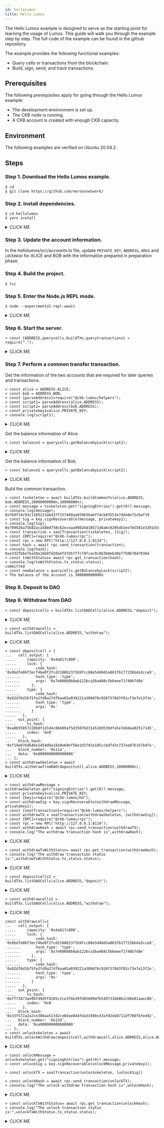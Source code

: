 ```yaml
---
id: hellolumos
title: Hello Lumos
---
```

The Hello Lumos example is designed to serve as the starting point for learning the usage of Lumos. This guide will walk you through the example step by step. The full code of the example can be found in the github repository.

The example provides the following functional examples:

- Query cells or transactions from the blockchain.
- Build, sign, send, and track transactions.

## Prerequisites

The following prerequisites apply for going through the Hello Lumos example:

- The development environment is set up.
- The CKB node is running.
- A CKB account is created with enough CKB capacity.

## Environment

The following examples are verified on Ubuntu 20.04.2.

## Steps

### **Step 1. Download the Hello Lumos example.**

```
$ cd
$ git clone https://github.com/nervosnetwork/
```

### **Step 2. Install dependencies.**

```shell
$ cd hellolumos
$ yarn install
```

<details><summary>CLICK ME</summary>
<p>

```shell
yarn install v1.22.10
[1/4] Resolving packages...
[2/4] Fetching packages...
info fsevents@2.3.2: The platform "win32" is incompatible with this module.
info "fsevents@2.3.2" is an optional dependency and failed compatibility check. Excluding it from installation.
[3/4] Linking dependencies...
[4/4] Building fresh packages...
Done in 52.70s.
```
</p>
</details>

### Step 3. Update the account information.

In the hellolumos/src/accounts.ts file, update `PRIVATE_KEY`, `ADDRESS`, `ARGS` and `LOCKHASH` for ALICE and BOB with the information prepared in preparation phase.

### Step 4. Build the project.

```
$ tsc
```

### Step 5. Enter the Node.js REPL mode.

```shell
$ node --experimental-repl-await
```
<details><summary>CLICK ME</summary>
<p>

```shell
Welcome to Node.js v14.0.0.
Type ".help" for more information.
```
</p>
</details>

### Step 6. Start the server.

```shell
> const {ADDRESS,querycells,buildTXs,querytransactions} = require(".");
```

<details><summary>CLICK ME</summary>
<p>


```shell
The server is started.
```

</p>
</details>

### Step 7. Perform a common transfer transaction.

Get the information of the two accounts that are required for later queries and transactions.

```shell
> const alice = ADDRESS.ALICE;
> const bob = ADDRESS.BOB;
> const {parseAddress}=require("@ckb-lumos/helpers");
> const script1= parseAddress(alice.ADDRESS);
> const script2= parseAddress(bob.ADDRESS);
> const privatekey1=alice.PRIVATE_KEY;
> console.log(script1);
```

<details><summary>CLICK ME</summary>
<p>


```shell
{
  code_hash: '0x9bd7e06f3ecf4be0f2fcd2188b23f1b9fcc88e5d4b65a8637b17723bbda3cce8',
  hash_type: 'type',
  args: '0x7e00660b8ab122bca3ba468c5b6eee71f40b7d8e'
}
```

</p>
</details>

Get the balance information of Alice.

```shell
> const balance1 = querycells.getBalancebyLock(script1);
```

<details><summary>CLICK ME</summary>
<p>


```shell
> The balance of the account is 5908399726984497n
```

</p>
</details>

Get the balance information of Bob.

```shell
> const balance1 = querycells.getBalancebyLock(script2);
```

<details><summary>CLICK ME</summary>
<p>


```shell
> The balance of the account is 360000000000n
```

</p>
</details>

Build the common transaction.

```shell
> const txskeleton = await buildTXs.buildCommonTx(alice.ADDRESS, bob.ADDRESS,20000000000n,10000000n);
> const message = txskeleton.get("signingEntries").get(0)?.message;
> console.log(message);
0x7b9f14c93c1105213ab437f157460aa93963babff4cb03553e7dde6e72cbaf19
> const Sig = key.signRecoverable(message, privatekey1);
> console.log(Sig);
0x709026a75b82aca580d758c62eceaa9982b81057146a6c0205db3ee7b5581e3201d3ccd5845ea6d25b9b977f98f7c1c74efe4c38292b654d03fa2d037fa0777b01
> const transaction = sealTransaction(txskeleton, [Sig]);
> const {RPC}=require("@ckb-lumos/rpc");
> const rpc = new RPC("http://127.0.0.1:8114");
> const hash = await rpc.send_transaction(transaction);
> console.log(hash);
0xe332fb6efba38e16b8fd20a4f47d5fffcf8fcac0c863b0eb30ef75067847936d
> const txWithStatus= await rpc.get_transaction(hash);
> console.log(txWithStatus.tx_status.status);
committed
> const newbalance = querycells.getBalancebyLock(script2);
> The balance of the account is 380000000000n
```

### Step 8. Deposit to DAO

### Step 9. Withdraw from DAO

```shell
> const depositcells = buildTXs.listDAOCells(alice.ADDRESS,"deposit");
```

<details><summary>CLICK ME</summary>
<p>


```shell
List the DAO cells of the celltype deposit for the address ckt1qyq8uqrxpw9tzg4u5waydrzmdmh8raqt0k8qmuetsf
> {
  cell_output: {
    capacity: '0x4a817c800',
    lock: {
      code_hash: '0x9bd7e06f3ecf4be0f2fcd2188b23f1b9fcc88e5d4b65a8637b17723bbda3cce8',
      hash_type: 'type',
      args: '0x7e00660b8ab122bca3ba468c5b6eee71f40b7d8e'
    },
    type: {
      code_hash: '0x82d76d1b75fe2fd9a27dfbaa65a039221a380d76c926f378d3f81cf3e7e13f2e',
      hash_type: 'type',
      args: '0x'
    }
  },
  out_point: {
    tx_hash: '0x953a32bc8cad5023d59f9467789ca0826fc7e17248ed6d09cfa9ea4d03f15eec',
    index: '0x0'
  },
  block_hash: '0x28cb80a7eeb12db569e50c7058c33e6f77026d47591a335cb58e08105754932c',
  block_number: '0xa9',
  data: '0x0000000000000000'
}
```

</p>
</details>

```shell
> const withdrawcells = buildTXs.listDAOCells(alice.ADDRESS,"withdraw");
```

<details><summary>CLICK ME</summary>
<p>


```shell
List the DAO cells of the celltype withdraw for the address ckt1qyq8uqrxpw9tzg4u5waydrzmdmh8raqt0k8qmuetsf
undefined
> {
  cell_output: {
    capacity: '0x4a817c800',
    lock: {
      code_hash: '0x9bd7e06f3ecf4be0f2fcd2188b23f1b9fcc88e5d4b65a8637b17723bbda3cce8',
      hash_type: 'type',
      args: '0x7e00660b8ab122bca3ba468c5b6eee71f40b7d8e'
    },
    type: {
      code_hash: '0x82d76d1b75fe2fd9a27dfbaa65a039221a380d76c926f378d3f81cf3e7e13f2e',
      hash_type: 'type',
      args: '0x'
    }
  },
  out_point: {
    tx_hash: '0x313378dc3ce2d5c3f3efd546bc9595b54907844c20a72adae15cb9e970ce90df',
    index: '0x0'
  },
  block_hash: '0x657bef9f9d300bfd884065992f243770b9fa7dc8aafa304c98e210d2e02d1248',
  block_number: '0x12c',
  data: '0x6a00000000000000'
}
{
  cell_output: {
    capacity: '0x4a817c800',
    lock: {
      code_hash: '0x9bd7e06f3ecf4be0f2fcd2188b23f1b9fcc88e5d4b65a8637b17723bbda3cce8',
      hash_type: 'type',
      args: '0x7e00660b8ab122bca3ba468c5b6eee71f40b7d8e'
    },
    type: {
      code_hash: '0x82d76d1b75fe2fd9a27dfbaa65a039221a380d76c926f378d3f81cf3e7e13f2e',
      hash_type: 'type',
      args: '0x'
    }
  },
  out_point: {
    tx_hash: '0xbc708146e8fea53a4629d37fbd345f7e9dca79225d90bb1f73e7077ade93da19',
    index: '0x0'
  },
  block_hash: '0xfc4a10116dbfb591796dcbf19e95c26ac647e7c2e41fc1b327a19c7ddd1eb938',
  block_number: '0x135',
  data: '0x1a01000000000000'
}
```

</p>
</details>



```shell
> const depositcell = {
...   cell_output: {
.....     capacity: '0x4a817c800',
.....     lock: {
.......       code_hash: '0x9bd7e06f3ecf4be0f2fcd2188b23f1b9fcc88e5d4b65a8637b17723bbda3cce8',
.......       hash_type: 'type',
.......       args: '0x7e00660b8ab122bca3ba468c5b6eee71f40b7d8e'
.......     },
.....     type: {
.......       code_hash: '0x82d76d1b75fe2fd9a27dfbaa65a039221a380d76c926f378d3f81cf3e7e13f2e',
.......       hash_type: 'type',
.......       args: '0x'
.......     }
.....   },
...   out_point: {
.....     tx_hash: '0xa0b55857228b8f1d1d4c8bb09af5d35076d314510d539dfa5e7ebdaa02517145',
.....     index: '0x0'
.....   },
...   block_hash: '0xf19e0764b46e1454d9a18a9e69ef56e1d1f91e185ccbdf43c737ee8761b7bdfe',
...   block_number: '0x11a',
...   data: '0x0000000000000000'
... };
> const withdrawSkeleton = await buildTXs.withdrawfromDAO(depositcell,alice.ADDRESS,10000000n);
```

<details><summary>CLICK ME</summary>
<p>


```shell
Withdraw a DAO cell for the address ckt1qyq8uqrxpw9tzg4u5waydrzmdmh8raqt0k8qmuetsf
signingEntries: [
  {
    type: 'witness_args_lock',
    index: 0,
    message: '0xaa2600befcdf92a7fee92825f3248d47dc8f3f56939a64a2556679c71e06d818'
  }
]
```

</p>
</details>



```shell
> const withdrawMessage = withdrawSkeleton.get("signingEntries").get(0)?.message;
> const privatekey1=alice.PRIVATE_KEY;
> const {key}=require("@ckb-lumos/hd");
> const withdrawSig = key.signRecoverable(withdrawMessage, privatekey1);
> const {sealTransaction}=require("@ckb-lumos/helpers");
> const withdrawTX = sealTransaction(withdrawSkeleton, [withdrawSig]);
> const {RPC}=require("@ckb-lumos/rpc");
> const rpc = new RPC("http://127.0.0.1:8114");
> const withdrawHash = await rpc.send_transaction(withdrawTX);
> console.log("The withdraw transaction hash is",withdrawHash);
```

<details><summary>CLICK ME</summary>
<p>


```shell
The withdraw transaction hash is 0xbc708146e8fea53a4629d37fbd345f7e9dca79225d90bb1f73e7077ade93da19
```

</p>
</details>



```shell
> const withdrawTxWithStatus= await rpc.get_transaction(withdrawHash);
> console.log("The withdraw transaction status is:",withdrawTxWithStatus.tx_status.status);
```

<details><summary>CLICK ME</summary>
<p>


```shell
The withdraw transaction status is: pending
```

</p>
</details>



```shell
> const depositcells2 = buildTXs.listDAOCells(alice.ADDRESS,"deposit");
```

<details><summary>CLICK ME</summary>
<p>


```shell
List the DAO cells of the celltype deposit for the address ckt1qyq8uqrxpw9tzg4u5waydrzmdmh8raqt0k8qmuetsf

> {
  cell_output: {
    capacity: '0x4a817c800',
    lock: {
      code_hash: '0x9bd7e06f3ecf4be0f2fcd2188b23f1b9fcc88e5d4b65a8637b17723bbda3cce8',
      hash_type: 'type',
      args: '0x7e00660b8ab122bca3ba468c5b6eee71f40b7d8e'
    },
    type: {
      code_hash: '0x82d76d1b75fe2fd9a27dfbaa65a039221a380d76c926f378d3f81cf3e7e13f2e',
      hash_type: 'type',
      args: '0x'
    }
  },
  out_point: {
    tx_hash: '0x953a32bc8cad5023d59f9467789ca0826fc7e17248ed6d09cfa9ea4d03f15eec',
    index: '0x0'
  },
  block_hash: '0x28cb80a7eeb12db569e50c7058c33e6f77026d47591a335cb58e08105754932c',
  block_number: '0xa9',
  data: '0x0000000000000000'
}
{
  cell_output: {
    capacity: '0x4a817c800',
    lock: {
      code_hash: '0x9bd7e06f3ecf4be0f2fcd2188b23f1b9fcc88e5d4b65a8637b17723bbda3cce8',
      hash_type: 'type',
      args: '0x7e00660b8ab122bca3ba468c5b6eee71f40b7d8e'
    },
    type: {
      code_hash: '0x82d76d1b75fe2fd9a27dfbaa65a039221a380d76c926f378d3f81cf3e7e13f2e',
      hash_type: 'type',
      args: '0x'
    }
  },
  out_point: {
    tx_hash: '0xa0b55857228b8f1d1d4c8bb09af5d35076d314510d539dfa5e7ebdaa02517145',
    index: '0x0'
  },
  block_hash: '0xf19e0764b46e1454d9a18a9e69ef56e1d1f91e185ccbdf43c737ee8761b7bdfe',
  block_number: '0x11a',
  data: '0x0000000000000000'
}
```

</p>
</details>



```shell
> const withdrawcells2 = buildTXs.listDAOCells(alice.ADDRESS,"withdraw");
```

<details><summary>CLICK ME</summary>
<p>


```shell
List the DAO cells of the celltype withdraw for the address ckt1qyq8uqrxpw9tzg4u5waydrzmdmh8raqt0k8qmuetsf

> {
  cell_output: {
    capacity: '0x4a817c800',
    lock: {
      code_hash: '0x9bd7e06f3ecf4be0f2fcd2188b23f1b9fcc88e5d4b65a8637b17723bbda3cce8',
      hash_type: 'type',
      args: '0x7e00660b8ab122bca3ba468c5b6eee71f40b7d8e'
    },
    type: {
      code_hash: '0x82d76d1b75fe2fd9a27dfbaa65a039221a380d76c926f378d3f81cf3e7e13f2e',
      hash_type: 'type',
      args: '0x'
    }
  },
  out_point: {
    tx_hash: '0x313378dc3ce2d5c3f3efd546bc9595b54907844c20a72adae15cb9e970ce90df',
    index: '0x0'
  },
  block_hash: '0x657bef9f9d300bfd884065992f243770b9fa7dc8aafa304c98e210d2e02d1248',
  block_number: '0x12c',
  data: '0x6a00000000000000'
}
```

</p>
</details>



```shell
const withdrawcell={
...   cell_output: {
.....     capacity: '0x4a817c800',
.....     lock: {
.......       code_hash: '0x9bd7e06f3ecf4be0f2fcd2188b23f1b9fcc88e5d4b65a8637b17723bbda3cce8',
.......       hash_type: 'type',
.......       args: '0x7e00660b8ab122bca3ba468c5b6eee71f40b7d8e'
.......     },
.....     type: {
.......       code_hash: '0x82d76d1b75fe2fd9a27dfbaa65a039221a380d76c926f378d3f81cf3e7e13f2e',
.......       hash_type: 'type',
.......       args: '0x'
.......     }
.....   },
...   out_point: {
.....     tx_hash: '0xff73473ae997d9d5f4285c2ce3f8e39fd856094fb549731bb8b2cb8e81aaec08',
.....     index: '0x0'
.....   },
...   block_hash: '0x33f572a2a2ce308aa51342ce0dae844fda33490c43af02da9711df708fbfe492',
...   block_number: '0x13d',
...   data: '0xa900000000000000'
... };
> const unlockskeleton = await buildTXs.unlockWithdraw(depositcell,withdrawcell,alice.ADDRESS,alice.ADDRESS,10000000n);
```

<details><summary>CLICK ME</summary>
<p>


```shell
signingEntries: [
  {
    type: 'witness_args_lock',
    index: 0,
    message: '0xe2443664840ecd470aaa68eb1d947fd0cc8e177cfc2209a70cebf26c56e8d3aa'
  }
]
```

</p>
</details>



```shell
> const unlockMessage = unlockskeleton.get("signingEntries").get(0)?.message;
> const unlockSig = key.signRecoverable(unlockMessage,privatekey1);

> const unlockTX = sealTransaction(unlockskeleton, [unlockSig])

> const unlockHash = await rpc.send_transaction(unlockTX);
> console.log("The unlock withdraw transaction hash is",unlockHash);
```

<details><summary>CLICK ME</summary>
<p>


```shell
The unlock withdraw transaction hash is 0x1eb26531dc32e1c7d8a167fb99735ecb8fb81c8c2d4ddc6ec0245fdb3af420f4
```

</p>
</details>



```shell
> const unlockTxWithStatus= await rpc.get_transaction(unlockHash);
> console.log("The unlock transaction status is:",unlockTxWithStatus.tx_status.status);
```

<details><summary>CLICK ME</summary>
<p>


```shell
The unlock transaction status is: committed
```

</p>
</details>